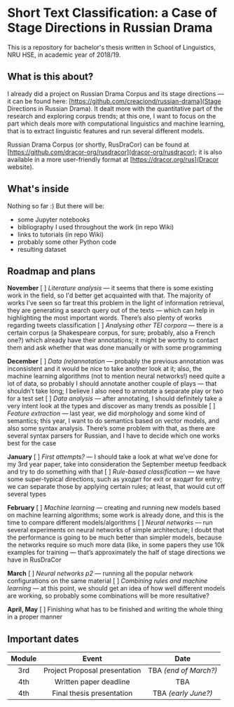 # Short Text Classification: a Case of Stage Directions in Russian Drama
This is a repository for bachelor's thesis written in School of Linguistics, NRU HSE, in academic year of 2018/19. 

## What is this about?

I already did a project on Russian Drama Corpus and its stage directions — it can be found here: [https://github.com/creaciond/russian-drama](Stage Directions in Russian Drama). It dealt more with the quantitative part of the research and exploring corpus trends; at this one, I want to focus on the part which deals more with computational linguistics and machine learning, that is to extract linguistic features and run several different models.

Russian Drama Corpus (or shortly, RusDraCor) can be found at [https://github.com/dracor-org/rusdracor](dracor-org/rusdracor); it is also available in a more user-friendly format at [https://dracor.org/rus](Dracor website).

## What's inside

Nothing so far :) But there will be:

* some Jupyter notebooks
* bibliography I used throughout the work (in repo Wiki)
* links to tutorials (in repo Wiki)
* probably some other Python code
* resulting dataset

## Roadmap and plans

**November**
[ ] _Literature analysis_ — it seems that there is some existing work in the field, so I'd better get acquainted with that. The majority of works I’ve seen so far treat this problem in the light of information retrieval, they are generating a search query out of the texts — which can help in highlighting the most important words. There’s also plenty of works regarding tweets classification
[ ] _Analysing other TEI corpora_ — there is a certain corpus (a Shakespeare corpus, for sure; probably, also a French one?) which already have their <stage> annotations; it might be worthy to contact them and ask whether that was done manually or with some programming

**December**
[ ] _Data (re)annotation_ — probably the previous annotation was inconsistent and it would be nice to take another look at it; also, the machine learning algorithms (not to mention neural networks!) need quite a lot of data, so probably I should annotate another couple of plays — that shouldn’t take long; I believe I also need to annotate a separate play or two for a test set
[ ] _Data analysis_ — after annotating, I should definitely take a very intent look at the types and discover as many trends as possible
[ ] _Feature extraction_ — last year, we did morphology and some kind of semantics; this year, I want to do semantics based on vector models, and also some syntax analysis. There’s some problem with that, as there are several syntax parsers for Russian, and I have to decide which one works best for the case

**January**
[ ] _First attempts?_ — I should take a look at what we’ve done for my 3rd year paper, take into consideration the September meetup feedback and try to do something with that
[ ] _Rule-based classification_ — we have some super-typical directions, such as уходит for exit or входит for entry; we can separate those by applying certain rules; at least, that would cut off several types

**February**
[ ] _Machine learning_ — creating and running new models based on machine learning algorithms; some work is already done, and this is the time to compare different models/algorithms
[ ] _Neural networks_ — run several experiments on neural networks of simple architecture; I doubt that the performance is going to be much better than simpler models, because the networks require so much more data (like, in some papers they use 10k examples for training — that’s approximately the half of stage directions we have in RusDraCor

**March**
[ ] _Neural networks p2_ — running all the popular network configurations on the same material
[ ] _Combining rules and machine learning_ — at this point, we should get an idea of how well different models are working, so probably some combinations will be more resultative?

**April, May**
[ ] Finishing what has to be finished and writing the whole thing in a proper manner 
  
## Important dates
|**Module**|**Event**                    |**Date**             |
|:--------:|:---------------------------:|:-------------------:|
|3rd       |Project Proposal presentation|TBA _(end of March?)_|
|4th       |Written paper deadline       |TBA                  |
|4th       |Final thesis presentation    |TBA _(early June?)_  |
